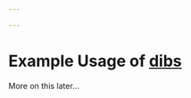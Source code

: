 ```yaml
---

---
```


# Example Usage of [dibs][]

More on this later...

[dibs]: https://github.com/polettix/dibs
